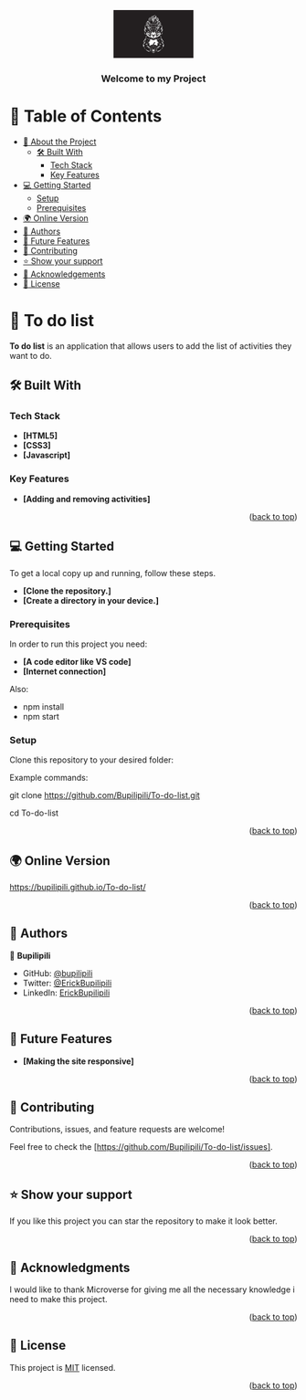 <a name="readme-top"></a>

<div align="center">
  <img src="./features/images/logo.png" alt="logo" width="140"  height="auto" />
  <br/>

  <h3><b>Welcome to my Project</b></h3>

</div>

# 📗 Table of Contents

- [📖 About the Project](#about-project)
  - [🛠 Built With](#built-with)
    - [Tech Stack](#tech-stack)
    - [Key Features](#key-features)
- [💻 Getting Started](#getting-started)
  - [Setup](#setup)
  - [Prerequisites](#prerequisites)
- [🌍 Online Version](#online-version)  
- [👥 Authors](#authors)
- [🔭 Future Features](#future-features)
- [🤝 Contributing](#contributing)
- [⭐️ Show your support](#support)
- [🙏 Acknowledgements](#acknowledgements)
- [📝 License](#license)



# 📖 To do list <a name="about-project"></a>

**To do list** is an application that allows users to add the list of activities they want to do. 

## 🛠 Built With <a name="built-with"></a>

### Tech Stack <a name="tech-stack"></a>
 
- **[HTML5]**
- **[CSS3]**
- **[Javascript]**

### Key Features <a name="key-features"></a>

- **[Adding and removing activities]**

<p align="right">(<a href="#readme-top">back to top</a>)</p>

## 💻 Getting Started <a name="getting-started"></a>

To get a local copy up and running, follow these steps.
- **[Clone the repository.]**
- **[Create a directory in your device.]**

### Prerequisites

In order to run this project you need:
- **[A code editor like VS code]**
- **[Internet connection]**

Also:

- npm install
- npm start

### Setup

Clone this repository to your desired folder:

Example commands:

  git clone https://github.com/Bupilipili/To-do-list.git
 
  cd To-do-list

<p align="right">(<a href="#readme-top">back to top</a>)</p>

## 🌍 Online Version <a name="online-version"></a>
  
  https://bupilipili.github.io/To-do-list/
  
<p align="right">(<a href="#readme-top">back to top</a>)</p>

## 👥 Authors <a name="authors"></a>

👤 **Bupilipili**

- GitHub: [@bupilipili](https://github.com/bupilipili)
- Twitter: [@ErickBupilipili](https://twitter.com/ErickBupilipili?t=UqGSzTxuad6me1Rf7eplPg&s=08)
- LinkedIn: [ErickBupilipili](https://www.linkedin.com/in/erick-bupilipili-08ba31228)

<p align="right">(<a href="#readme-top">back to top</a>)</p>

## 🔭 Future Features <a name="future-features"></a>

- **[Making the site responsive]**

<p align="right">(<a href="#readme-top">back to top</a>)</p>


## 🤝 Contributing <a name="contributing"></a>

Contributions, issues, and feature requests are welcome!

Feel free to check the [https://github.com/Bupilipili/To-do-list/issues].

<p align="right">(<a href="#readme-top">back to top</a>)</p>


## ⭐️ Show your support <a name="support"></a>

If you like this project you can star the repository to make it look better.

<p align="right">(<a href="#readme-top">back to top</a>)</p>


## 🙏 Acknowledgments <a name="acknowledgements"></a>

I would like to thank Microverse for giving me all the necessary knowledge i need to make this project.


<p align="right">(<a href="#readme-top">back to top</a>)</p>


## 📝 License <a name="license"></a>

This project is [MIT](./MIT.md) licensed.

<p align="right">(<a href="#readme-top">back to top</a>)</p>

 
